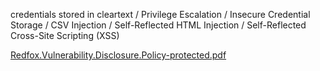 credentials stored in cleartext / Privilege Escalation / Insecure Credential Storage / CSV Injection / Self-Reflected HTML Injection / Self-Reflected Cross-Site Scripting (XSS) 

[Redfox.Vulnerability.Disclosure.Policy-protected.pdf](https://github.com/ShravanSinghRathore/ASUS-RT-N300-B1/files/14945675/Redfox.Vulnerability.Disclosure.Policy-protected.pdf)
